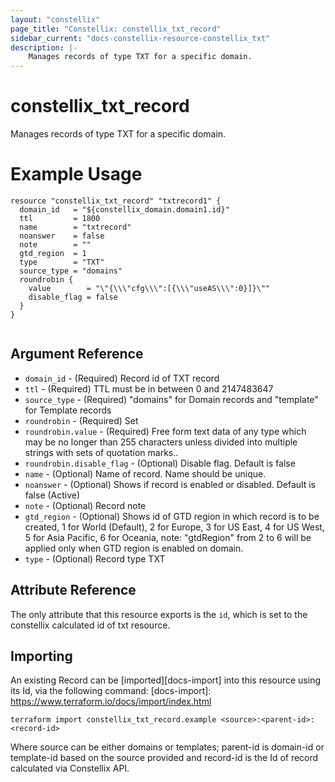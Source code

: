```yaml
---
layout: "constellix"
page_title: "Constellix: constellix_txt_record"
sidebar_current: "docs-constellix-resource-constellix_txt"
description: |-
    Manages records of type TXT for a specific domain.
---
```

# constellix_txt_record #
Manages records of type TXT for a specific domain.

# Example Usage #
```hcl
resource "constellix_txt_record" "txtrecord1" {
  domain_id   = "${constellix_domain.domain1.id}"
  ttl         = 1800
  name        = "txtrecord"
  noanswer    = false
  note        = ""
  gtd_region  = 1
  type        = "TXT"
  source_type = "domains"
  roundrobin {
    value        = "\"{\\\"cfg\\\":[{\\\"useAS\\\":0}]}\""
    disable_flag = false
  }
}


```

## Argument Reference ##
* `domain_id` - (Required) Record id of TXT record
* `ttl` - (Required) TTL must be in between 0 and 2147483647
* `source_type` - (Required) "domains" for Domain records and "template" for Template records
* `roundrobin` - (Required) Set
* `roundrobin.value` - (Required) Free form text data of any type which may be no longer than 255 characters unless divided into multiple strings with sets of quotation marks..
* `roundrobin.disable_flag` - (Optional) Disable flag. Default is false
* `name` - (Optional) Name of record. Name should be unique.
* `noanswer` - (Optional) Shows if record is enabled or disabled. Default is false (Active)
* `note` - (Optional) Record note
* `gtd_region` - (Optional) Shows id of GTD region in which record is to be created, 1 for World (Default), 2 for Europe, 3 for US East, 4 for US West, 5 for Asia Pacific, 6 for Oceania, note: "gtdRegion" from 2 to 6 will be applied only when GTD region is enabled on domain.
* `type` - (Optional) Record type TXT

## Attribute Reference ##
The only attribute that this resource exports is the `id`, which is set to the constellix calculated id of txt resource.

## Importing ##

An existing Record can be [imported][docs-import] into this resource using its Id, via the following command:
[docs-import]: https://www.terraform.io/docs/import/index.html


```
terraform import constellix_txt_record.example <source>:<parent-id>:<record-id>
```

Where source can be either domains or templates; parent-id is domain-id or template-id based on the source provided and record-id is the Id of record calculated via Constellix API.